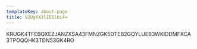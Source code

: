 ```yaml
---
templateKey: about-page
title: V2UgYXJlIE1lbi4=
---
```

KRUGK4TFEBQXEZJANZXSA43FMNZGK5DTEB2GQYLUEB3WKIDDMFXCA3TPOQQHK3TDN53GK4RO
